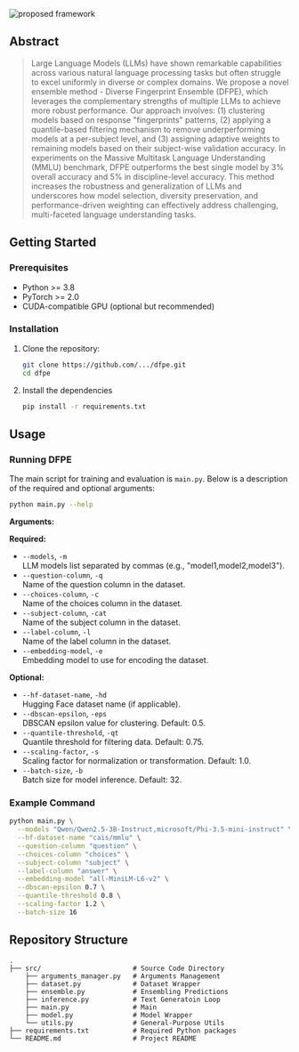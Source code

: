 
![proposed framework](https://i.ibb.co/j9J4k3Hf/DFPE-figure.jpg)

## Abstract
> Large Language Models (LLMs) have shown remarkable capabilities across various natural language processing tasks but often struggle to excel uniformly in diverse or complex domains. We propose a novel ensemble method - Diverse Fingerprint Ensemble (DFPE), which leverages the complementary strengths of multiple LLMs to achieve more robust performance. Our approach involves: (1) clustering models based on response "fingerprints" patterns, (2) applying  a quantile-based filtering mechanism to remove underperforming models at a per-subject level, and (3) assigning adaptive weights to remaining models based on their subject-wise validation accuracy. In experiments on the Massive Multitask Language Understanding (MMLU) benchmark, DFPE outperforms the best single model by 3% overall accuracy and 5% in discipline-level accuracy. This method increases the robustness and generalization of LLMs and underscores how model selection, diversity preservation, and performance-driven weighting can effectively address challenging, multi-faceted language understanding tasks.


## Getting Started

### Prerequisites
- Python >= 3.8
- PyTorch >= 2.0
- CUDA-compatible GPU (optional but recommended)


### Installation
1. Clone the repository:
   ```bash
   git clone https://github.com/.../dfpe.git
   cd dfpe
   ```
2. Install the dependencies
   ```bash
   pip install -r requirements.txt
   ```

## Usage

### Running DFPE

The main script for training and evaluation is `main.py`. Below is a description of the required and optional arguments:

```bash
python main.py --help
```

**Arguments:**

**Required:**
- `--models`, `-m`  
  LLM models list separated by commas (e.g., "model1,model2,model3").
- `--question-column`, `-q`  
  Name of the question column in the dataset.
- `--choices-column`, `-c`  
  Name of the choices column in the dataset.
- `--subject-column`, `-cat`  
  Name of the subject column in the dataset.
- `--label-column`, `-l`  
  Name of the label column in the dataset.
- `--embedding-model`, `-e`  
  Embedding model to use for encoding the dataset.

**Optional:**
- `--hf-dataset-name`, `-hd`  
  Hugging Face dataset name (if applicable).
- `--dbscan-epsilon`, `-eps`  
  DBSCAN epsilon value for clustering. Default: 0.5.
- `--quantile-threshold`, `-qt`  
  Quantile threshold for filtering data. Default: 0.75.
- `--scaling-factor`, `-s`  
  Scaling factor for normalization or transformation. Default: 1.0.
- `--batch-size`, `-b`  
  Batch size for model inference. Default: 32.

### Example Command

```bash
python main.py \
  --models "Qwen/Qwen2.5-3B-Instruct,microsoft/Phi-3.5-mini-instruct" \
  --hf-dataset-name "cais/mmlu" \
  --question-column "question" \
  --choices-column "choices" \
  --subject-column "subject" \
  --label-column "answer" \
  --embedding-model "all-MiniLM-L6-v2" \
  --dbscan-epsilon 0.7 \
  --quantile-threshold 0.8 \
  --scaling-factor 1.2 \
  --batch-size 16
```

## Repository Structure
```text
.
├── src/                       # Source Code Directory
    ├── arguments_manager.py   # Arguments Management
    ├── dataset.py             # Dataset Wrapper
    ├── ensemble.py            # Ensembling Predictions
    ├── inference.py           # Text Generatoin Loop
    ├── main.py                # Main
    ├── model.py               # Model Wrapper
    └── utils.py               # General-Purpose Utils
├── requirements.txt           # Required Python packages
└── README.md                  # Project README
```
